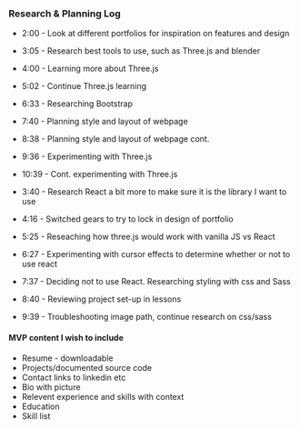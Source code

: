 ###  Research & Planning Log
* 2:00 - Look at different portfolios for inspiration on features and design
* 3:05 - Research best tools to use, such as Three.js and blender
* 4:00 - Learning more about Three.js
* 5:02 - Continue Three.js learning
* 6:33 - Researching Bootstrap
* 7:40 - Planning style and layout of webpage
* 8:38 - Planning style and layout of webpage cont.
* 9:36 - Experimenting with Three.js
* 10:39 - Cont. experimenting with Three.js

* 3:40 - Research React a bit more to make sure it is the library I want to use
* 4:16 - Switched gears to try to lock in design of portfolio
* 5:25 - Reseaching how three.js would work with vanilla JS vs React
* 6:27 - Experimenting with cursor effects to determine whether or not to use react
* 7:37 - Deciding not to use React. Researching styling with css and Sass
* 8:40 - Reviewing project set-up in lessons
* 9:39 - Troubleshooting image path, continue research on css/sass


#### MVP content I wish to include
* Resume - downloadable
* Projects/documented source code
* Contact links to linkedin etc
* Bio with picture
* Relevent experience and skills with context
* Education
* Skill list